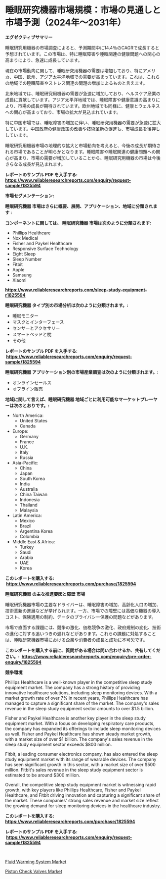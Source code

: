 <p><h1>睡眠研究機器市場規模：市場の見通しと市場予測（2024年〜2031年）</h1></p><p><strong>エグゼクティブサマリー</strong></p>
<p><p>睡眠研究用機器の市場調査によると、予測期間中に14.4％のCAGRで成長すると予想されています。この市場は、特に睡眠障害や睡眠関連の健康問題への関心の高まりにより、急速に成長しています。</p><p>現在の市場動向に関して、睡眠研究用機器の需要は増加しており、特にアメリカ、中国、欧州、アジア太平洋地域での需要が高まっています。これは、これらの地域での睡眠障害やストレス関連の問題の増加によるものと言えます。</p><p>北米地域では、睡眠研究用機器の需要が急速に増加しており、ヘルスケア産業の成長に貢献しています。アジア太平洋地域では、睡眠障害や健康意識の高まりにより、市場の成長が期待されています。欧州地域でも同様に、健康とウェルネスへの関心が高まっており、市場の拡大が見込まれています。</p><p>特に中国市場では、睡眠障害の増加に伴い、睡眠研究用機器の需要が急速に拡大しています。中国政府の健康政策の改善や技術革新の促進も、市場成長を後押ししています。</p><p>睡眠研究用機器市場の地理的な拡大と市場動向を考えると、今後の成長が期待される市場であることが明らかとなります。睡眠障害や睡眠関連の健康問題への関心が高まり、市場の需要が増加していることから、睡眠研究用機器の市場は今後さらなる成長が見込まれます。</p></p>
<p><strong>レポートのサンプル PDF を入手する: <a href="https://www.reliableresearchreports.com/enquiry/request-sample/1825594">https://www.reliableresearchreports.com/enquiry/request-sample/1825594</a></strong></p>
<p><strong>市場セグメンテーション:</strong></p>
<p><strong> 睡眠研究機器 市場はさらに概要、展開、アプリケーション、地域に分類されます :</strong></p>
<p><strong>コンポーネントに関しては、 睡眠研究機器 市場は次のように分類されます: &nbsp;</strong></p>
<p><ul><li>Phillips Healthcare</li><li>Nox Medical</li><li>Fisher and Paykel Healthcare</li><li>Responsive Surface Technology</li><li>Eight Sleep</li><li>Sleep Number</li><li>Fitbit</li><li>Apple</li><li>Samsung</li><li>Xiaomi</li></ul></p>
<p><strong><a href="https://www.reliableresearchreports.com/sleep-study-equipment-r1825594">https://www.reliableresearchreports.com/sleep-study-equipment-r1825594</a></strong></p>
<p><strong> 睡眠研究機器 タイプ別の市場分析は次のように分類されます。:</strong></p>
<p><ul><li>睡眠モニター</li><li>マスクとインターフェース</li><li>センサーとアクセサリー</li><li>スマートベッドと枕</li><li>その他</li></ul></p>
<p><strong>レポートのサンプル PDF を入手する: &nbsp;<a href="https://www.reliableresearchreports.com/enquiry/request-sample/1825594">https://www.reliableresearchreports.com/enquiry/request-sample/1825594</a></strong></p>
<p><strong> 睡眠研究機器 アプリケーション別の市場産業調査は次のように分類されます。:</strong></p>
<p><ul><li>オンラインセールス</li><li>オフライン販売</li></ul></p>
<p><strong>地域に関して言えば、睡眠研究機器 地域ごとに利用可能なマーケットプレーヤーは次のとおりです。:</strong></p>
<p><ul>
    <li>
        North America:
        <ul>
            <li>United States</li>
            <li>Canada</li>
        </ul>
    </li>
    <li>
        Europe:
        <ul>
            <li>Germany</li>
            <li>France</li>
            <li>U.K.</li>
            <li>Italy</li>
            <li>Russia</li>
        </ul>
    </li>
    <li>
        Asia-Pacific:
        <ul>
            <li>China</li>
            <li>Japan</li>
            <li>South Korea</li>
            <li>India</li>
            <li>Australia</li>
            <li>China Taiwan</li>
            <li>Indonesia</li>
            <li>Thailand</li>
            <li>Malaysia</li>
        </ul>
    </li>
    <li>
        Latin America:
        <ul>
            <li>Mexico</li>
            <li>Brazil</li>
            <li>Argentina Korea</li>
            <li>Colombia</li>
        </ul>
    </li>
    <li>
        Middle East & Africa:
        <ul>
            <li>Turkey</li>
            <li>Saudi</li>
            <li>Arabia</li>
            <li>UAE</li>
            <li>Korea</li>
        </ul>
    </li>
    </ul></p>
<p><strong>このレポートを購入する: &nbsp;<a href="https://www.reliableresearchreports.com/purchase/1825594">https://www.reliableresearchreports.com/purchase/1825594</a></strong></p>
<p><strong>睡眠研究機器 の主な推進要因と障壁 市場</strong></p>
<p><p>睡眠研究機器市場の主要なドライバーは、睡眠障害の増加、高齢化人口の増加、技術革新の進展などが挙げられます。一方、市場での障壁には高価な機器の導入コスト、保険適用の制約、データのプライバシー保護の問題などがあります。</p><p>市場で直面する課題には、競争の激化、価格競争の激化、政府規制の変化、技術の進化に対する追いつきの遅れなどがあります。これらの課題に対処することは、睡眠研究機器市場における企業や消費者の成長と成功に不可欠です。</p></p>
<p><strong>このレポートを購入する前に、質問がある場合は問い合わせるか、共有してください。:&nbsp; <a href="https://www.reliableresearchreports.com/enquiry/pre-order-enquiry/1825594">https://www.reliableresearchreports.com/enquiry/pre-order-enquiry/1825594</a></strong></p>
<p><strong>競争環境</strong></p>
<p><p>Phillips Healthcare is a well-known player in the competitive sleep study equipment market. The company has a strong history of providing innovative healthcare solutions, including sleep monitoring devices. With a market growth rate of over 7% in recent years, Phillips Healthcare has managed to capture a significant share of the market. The company's sales revenue in the sleep study equipment sector amounts to over $1.5 billion.</p><p>Fisher and Paykel Healthcare is another key player in the sleep study equipment market. With a focus on developing respiratory care products, the company has expanded its offerings to include sleep monitoring devices as well. Fisher and Paykel Healthcare has shown steady market growth, with a market size of over $1 billion. The company's sales revenue in the sleep study equipment sector exceeds $800 million.</p><p>Fitbit, a leading consumer electronics company, has also entered the sleep study equipment market with its range of wearable devices. The company has seen significant growth in this sector, with a market size of over $500 million. Fitbit's sales revenue in the sleep study equipment sector is estimated to be around $300 million.</p><p>Overall, the competitive sleep study equipment market is witnessing rapid growth, with key players like Phillips Healthcare, Fisher and Paykel Healthcare, and Fitbit driving innovation and capturing a significant share of the market. These companies' strong sales revenue and market size reflect the growing demand for sleep monitoring devices in the healthcare industry.</p></p>
<p><strong>このレポートを購入する: &nbsp; <a href="https://www.reliableresearchreports.com/purchase/1825594">https://www.reliableresearchreports.com/purchase/1825594</a></strong></p>
<p><strong>レポートのサンプル PDF を入手する: &nbsp;<a href="https://www.reliableresearchreports.com/enquiry/request-sample/1825594">https://www.reliableresearchreports.com/enquiry/request-sample/1825594</a></strong><strong></strong></p>
<p>&nbsp;</p>
<p><p><a href="https://metal-farmhouse-e95.notion.site/Fluid-Warming-System-Market-Exploring-Market-Share-Market-Trends-and-Future-Growth-43230639bf2c44f6bb4b33684f3992e0">Fluid Warming System Market</a></p><p><a href="https://github.com/santosh758595/Market-Research-Report-List-4/blob/main/piston-check-valves-market.md">Piston Check Valves Market</a></p></p>